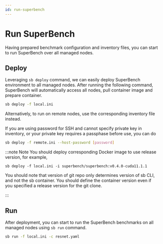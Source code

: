 ```yaml
---
id: run-superbench
---
```


# Run SuperBench

Having prepared benchmark configuration and inventory files,
you can start to run SuperBench over all managed nodes.

## Deploy

Leveraging `sb deploy` command, we can easily deploy SuperBench environment to all managed nodes.
After running the following command, SuperBench will automatically access all nodes, pull container image and prepare container.

```bash
sb deploy -f local.ini
```

Alternatively, to run on remote nodes, use the corresponding inventory file instead.

If you are using password for SSH and cannot specify private key in inventory,
or your private key requires a passphase before use, you can do
```bash
sb deploy -f remote.ini --host-password [password]
```

:::note Note
You should deploy corresponding Docker image to use release version, for example,

`sb deploy -f local.ini -i superbench/superbench:v0.4.0-cuda11.1.1`

You should note that version of git repo only determines version of sb CLI, and not the sb container. You should define the container version even if you specified a release version for the git clone.

:::

## Run

After deployment, you can start to run the SuperBench benchmarks on all managed nodes using `sb run` command.

```bash
sb run -f local.ini -c resnet.yaml
```
